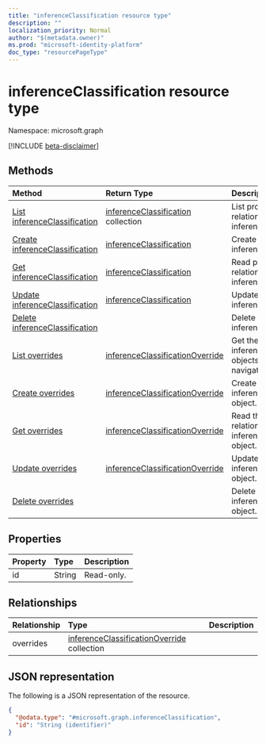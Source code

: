 ```yaml
---
title: "inferenceClassification resource type"
description: ""
localization_priority: Normal
author: "$(metadata.owner)"
ms.prod: "microsoft-identity-platform"
doc_type: "resourcePageType"
---
```


# inferenceClassification resource type

Namespace: microsoft.graph

[!INCLUDE [beta-disclaimer](../../includes/beta-disclaimer.md)]

## Methods

| Method                                                                     | Return Type                                                                         | Description                                                                            |
| :------------------------------------------------------------------------- | :---------------------------------------------------------------------------------- | :------------------------------------------------------------------------------------- |
| [List inferenceClassification](../api/inferenceclassification-list.md)     | [inferenceClassification](inferenceClassification.md) collection                    | List properties and relationships of an inferenceClassification object.                |
| [Create inferenceClassification](../api/inferenceclassification-create.md) | [inferenceClassification](inferenceClassification.md)                               | Create a new inferenceClassification object.                                           |
| [Get inferenceClassification](../api/inferenceclassification-get.md)       | [inferenceClassification](inferenceClassification.md)                               | Read properties and relationships of an inferenceClassification object.                |
| [Update inferenceClassification](../api/inferenceclassification-update.md) | [inferenceClassification](inferenceClassification.md)                               | Update the properties of an inferenceClassification object.                            |
| [Delete inferenceClassification](../api/inferenceclassification-delete.md) |                                                                                     | Delete an inferenceClassification object.                                              |
| [List overrides](../api/inferenceclassification-list-overrides.md)         | [inferenceClassificationOverride](../resources/-inferenceclassificationoverride.md) | Get the inferenceClassificationOverride objects from an overrides navigation property. |
| [Create overrides](../api/inferenceclassification-post-overrides.md)       | [inferenceClassificationOverride](../resources/-inferenceclassificationoverride.md) | Create a new inferenceClassificationOverride object.                                   |
| [Get overrides](../api/inferenceclassification-get-overrides.md)           | [inferenceClassificationOverride](../resources/-inferenceclassificationoverride.md) | Read the properties and relationships of an inferenceClassificationOverride object.    |
| [Update overrides](../api/inferenceclassification-update-overrides.md)     | [inferenceClassificationOverride](../resources/-inferenceclassificationoverride.md) | Update the properties of an inferenceClassificationOverride object.                    |
| [Delete overrides](../api/inferenceclassification-delete-overrides.md)     |                                                                                     | Delete an inferenceClassificationOverride object.                                      |

## Properties

| Property | Type   | Description |
| :------- | :----- | :---------- |
| id       | String | Read-only.  |

## Relationships

| Relationship | Type                                                                                          | Description |
| :----------- | :-------------------------------------------------------------------------------------------- | :---------- |
| overrides    | [inferenceClassificationOverride](../resources/inferenceclassificationoverride.md) collection |             |

## JSON representation

The following is a JSON representation of the resource.

<!-- {
  "blockType": "resource",
  "keyProperty": "id",
  "@odata.type": "microsoft.graph.inferenceClassification",
  "baseType": "microsoft.graph.entity",
  "openType": False
}
-->

```json
{
  "@odata.type": "#microsoft.graph.inferenceClassification",
  "id": "String (identifier)"
}
```
